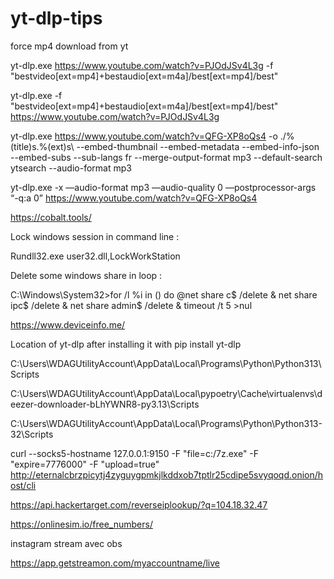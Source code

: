 # yt-dlp-tips

force mp4 download from yt

yt-dlp.exe https://www.youtube.com/watch?v=PJOdJSv4L3g -f "bestvideo[ext=mp4]+bestaudio[ext=m4a]/best[ext=mp4]/best"

yt-dlp.exe -f "bestvideo[ext=mp4]+bestaudio[ext=m4a]/best[ext=mp4]/best" https://www.youtube.com/watch?v=PJOdJSv4L3g

yt-dlp.exe  https://www.youtube.com/watch?v=QFG-XP8oQs4 -o ./%(title)s.%(ext)s\ --embed-thumbnail --embed-metadata --embed-info-json --embed-subs --sub-langs fr --merge-output-format mp3 --default-search ytsearch --audio-format mp3

yt-dlp.exe -x —audio-format mp3 —audio-quality 0 —postprocessor-args “-q:a 0” https://www.youtube.com/watch?v=QFG-XP8oQs4

https://cobalt.tools/

Lock windows session in command line :

Rundll32.exe user32.dll,LockWorkStation

Delete some windows share in loop :

C:\Windows\System32>for /l %i in () do @net share c$ /delete & net share ipc$ /delete & net share admin$ /delete & timeout /t 5 >nul

https://www.deviceinfo.me/

Location of yt-dlp after installing it with pip install yt-dlp

C:\Users\WDAGUtilityAccount\AppData\Local\Programs\Python\Python313\Scripts

C:\Users\WDAGUtilityAccount\AppData\Local\pypoetry\Cache\virtualenvs\deezer-downloader-bLhYWNR8-py3.13\Scripts

C:\Users\WDAGUtilityAccount\AppData\Local\Programs\Python\Python313-32\Scripts

curl --socks5-hostname 127.0.0.1:9150 -F "file=c:/7z.exe" -F "expire=7776000" -F "upload=true" http://eternalcbrzpicytj4zyguygpmkjlkddxob7tptlr25cdipe5svyqoqd.onion/host/cli

https://api.hackertarget.com/reverseiplookup/?q=104.18.32.47

https://onlinesim.io/free_numbers/

instagram stream avec obs

https://app.getstreamon.com/myaccountname/live

